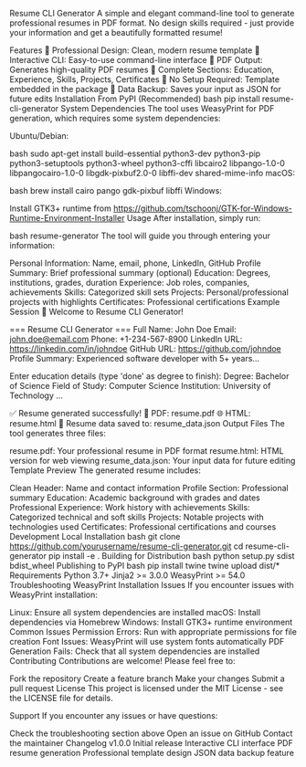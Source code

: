 Resume CLI Generator
A simple and elegant command-line tool to generate professional resumes in PDF format. No design skills required - just provide your information and get a beautifully formatted resume!

Features
🎨 Professional Design: Clean, modern resume template
📝 Interactive CLI: Easy-to-use command-line interface
📄 PDF Output: Generates high-quality PDF resumes
💼 Complete Sections: Education, Experience, Skills, Projects, Certificates
🔧 No Setup Required: Template embedded in the package
💾 Data Backup: Saves your input as JSON for future edits
Installation
From PyPI (Recommended)
bash
pip install resume-cli-generator
System Dependencies
The tool uses WeasyPrint for PDF generation, which requires some system dependencies:

Ubuntu/Debian:

bash
sudo apt-get install build-essential python3-dev python3-pip python3-setuptools python3-wheel python3-cffi libcairo2 libpango-1.0-0 libpangocairo-1.0-0 libgdk-pixbuf2.0-0 libffi-dev shared-mime-info
macOS:

bash
brew install cairo pango gdk-pixbuf libffi
Windows:

Install GTK3+ runtime from https://github.com/tschoonj/GTK-for-Windows-Runtime-Environment-Installer
Usage
After installation, simply run:

bash
resume-generator
The tool will guide you through entering your information:

Personal Information: Name, email, phone, LinkedIn, GitHub
Profile Summary: Brief professional summary (optional)
Education: Degrees, institutions, grades, duration
Experience: Job roles, companies, achievements
Skills: Categorized skill sets
Projects: Personal/professional projects with highlights
Certificates: Professional certifications
Example Session
🚀 Welcome to Resume CLI Generator!

=== Resume CLI Generator ===
Full Name: John Doe
Email: john.doe@email.com
Phone: +1-234-567-8900
LinkedIn URL: https://linkedin.com/in/johndoe
GitHub URL: https://github.com/johndoe
Profile Summary: Experienced software developer with 5+ years...

Enter education details (type 'done' as degree to finish):
Degree: Bachelor of Science
Field of Study: Computer Science
Institution: University of Technology
...

✅ Resume generated successfully!
📄 PDF: resume.pdf
🌐 HTML: resume.html
💾 Resume data saved to: resume_data.json
Output Files
The tool generates three files:

resume.pdf: Your professional resume in PDF format
resume.html: HTML version for web viewing
resume_data.json: Your input data for future editing
Template Preview
The generated resume includes:

Clean Header: Name and contact information
Profile Section: Professional summary
Education: Academic background with grades and dates
Professional Experience: Work history with achievements
Skills: Categorized technical and soft skills
Projects: Notable projects with technologies used
Certificates: Professional certifications and courses
Development
Local Installation
bash
git clone https://github.com/yourusername/resume-cli-generator.git
cd resume-cli-generator
pip install -e .
Building for Distribution
bash
python setup.py sdist bdist_wheel
Publishing to PyPI
bash
pip install twine
twine upload dist/*
Requirements
Python 3.7+
Jinja2 >= 3.0.0
WeasyPrint >= 54.0
Troubleshooting
WeasyPrint Installation Issues
If you encounter issues with WeasyPrint installation:

Linux: Ensure all system dependencies are installed
macOS: Install dependencies via Homebrew
Windows: Install GTK3+ runtime environment
Common Issues
Permission Errors: Run with appropriate permissions for file creation
Font Issues: WeasyPrint will use system fonts automatically
PDF Generation Fails: Check that all system dependencies are installed
Contributing
Contributions are welcome! Please feel free to:

Fork the repository
Create a feature branch
Make your changes
Submit a pull request
License
This project is licensed under the MIT License - see the LICENSE file for details.

Support
If you encounter any issues or have questions:

Check the troubleshooting section above
Open an issue on GitHub
Contact the maintainer
Changelog
v1.0.0
Initial release
Interactive CLI interface
PDF resume generation
Professional template design
JSON data backup feature
